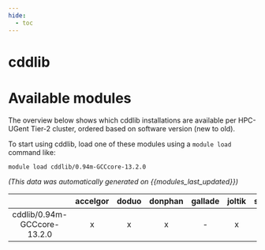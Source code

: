 ```yaml
---
hide:
  - toc
---
```


cddlib
======

# Available modules


The overview below shows which cddlib installations are available per HPC-UGent Tier-2 cluster, ordered based on software version (new to old).

To start using cddlib, load one of these modules using a `module load` command like:

```shell
module load cddlib/0.94m-GCCcore-13.2.0
```

*(This data was automatically generated on {{modules_last_updated}})*  

| |accelgor|doduo|donphan|gallade|joltik|shinx|skitty|
| :---: | :---: | :---: | :---: | :---: | :---: | :---: | :---: |
|cddlib/0.94m-GCCcore-13.2.0|x|x|x|-|x|-|-|
